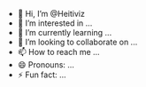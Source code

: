 - 👋 Hi, I’m @Heitiviz
- 👀 I’m interested in ...
- 🌱 I’m currently learning ...
- 💞️ I’m looking to collaborate on ...
- 📫 How to reach me ...
- 😄 Pronouns: ...
- ⚡ Fun fact: ...

<!---
Heitiviz/Heitiviz is a ✨ special ✨ repository because its `README.md` (this file) appears on your GitHub profile.
You can click the Preview link to take a look at your changes.
--->
